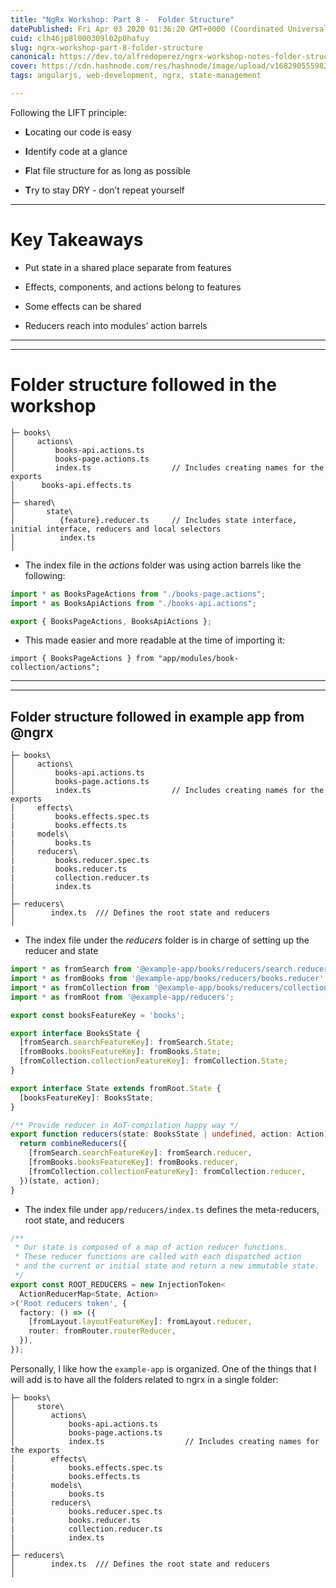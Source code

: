 ```yaml
---
title: "NgRx Workshop: Part 8 -  Folder Structure"
datePublished: Fri Apr 03 2020 01:36:20 GMT+0000 (Coordinated Universal Time)
cuid: clh46jp8l000309l02p0hafuy
slug: ngrx-workshop-part-8-folder-structure
canonical: https://dev.to/alfredoperez/ngrx-workshop-notes-folder-structure-3ame
cover: https://cdn.hashnode.com/res/hashnode/image/upload/v1682905559828/4fc34b55-dfa4-4dd3-adf0-b12964d73bff.png
tags: angularjs, web-development, ngrx, state-management

---
```


Following the LIFT principle:

* **L**ocating our code is easy
    
* **I**dentify code at a glance
    
* **F**lat file structure for as long as possible
    
* **T**ry to stay DRY - don’t repeat yourself
    

---

# Key Takeaways

* Put state in a shared place separate from features
    
* Effects, components, and actions belong to features
    
* Some effects can be shared
    
* Reducers reach into modules’ action barrels
    

---

---

# Folder structure followed in the workshop

```plaintext
├─ books\
│     actions\
│         books-api.actions.ts
│         books-page.actions.ts
│         index.ts                  // Includes creating names for the exports
│      books-api.effects.ts
│     
├─ shared\
│       state\
│          {feature}.reducer.ts     // Includes state interface, initial interface, reducers and local selectors
│          index.ts
│
```

* The index file in the *actions* folder was using action barrels like the following:
    

```typescript
import * as BooksPageActions from "./books-page.actions";
import * as BooksApiActions from "./books-api.actions";

export { BooksPageActions, BooksApiActions };
```

* This made easier and more readable at the time of importing it:
    

```plaintext
import { BooksPageActions } from "app/modules/book-collection/actions";
```

---

---

## Folder structure followed in example app from @ngrx

```plaintext
├─ books\
│     actions\
│         books-api.actions.ts
│         books-page.actions.ts
│         index.ts                  // Includes creating names for the exports
│     effects\
|         books.effects.spec.ts 
|         books.effects.ts 
|     models\
|         books.ts 
│     reducers\
|         books.reducer.spec.ts 
|         books.reducer.ts 
|         collection.reducer.ts 
|         index.ts 
│     
├─ reducers\
│        index.ts  /// Defines the root state and reducers
│
```

* The index file under the *reducers* folder is in charge of setting up the reducer and state
    

```typescript
import * as fromSearch from '@example-app/books/reducers/search.reducer';
import * as fromBooks from '@example-app/books/reducers/books.reducer';
import * as fromCollection from '@example-app/books/reducers/collection.reducer';
import * as fromRoot from '@example-app/reducers';

export const booksFeatureKey = 'books';

export interface BooksState {
  [fromSearch.searchFeatureKey]: fromSearch.State;
  [fromBooks.booksFeatureKey]: fromBooks.State;
  [fromCollection.collectionFeatureKey]: fromCollection.State;
}

export interface State extends fromRoot.State {
  [booksFeatureKey]: BooksState;
}

/** Provide reducer in AoT-compilation happy way */
export function reducers(state: BooksState | undefined, action: Action) {
  return combineReducers({
    [fromSearch.searchFeatureKey]: fromSearch.reducer,
    [fromBooks.booksFeatureKey]: fromBooks.reducer,
    [fromCollection.collectionFeatureKey]: fromCollection.reducer,
  })(state, action);
}
```

* The index file under `app/reducers/index.ts` defines the meta-reducers, root state, and reducers
    

```typescript
/**
 * Our state is composed of a map of action reducer functions.
 * These reducer functions are called with each dispatched action
 * and the current or initial state and return a new immutable state.
 */
export const ROOT_REDUCERS = new InjectionToken<
  ActionReducerMap<State, Action>
>('Root reducers token', {
  factory: () => ({
    [fromLayout.layoutFeatureKey]: fromLayout.reducer,
    router: fromRouter.routerReducer,
  }),
});
```

Personally, I like how the `example-app` is organized. One of the things that I will add is to have all the folders related to ngrx in a single folder:

```plaintext
├─ books\
│     store\
│        actions\
│            books-api.actions.ts
│            books-page.actions.ts
│            index.ts                  // Includes creating names for the exports
│        effects\
|            books.effects.spec.ts 
|            books.effects.ts 
|        models\
|            books.ts 
│        reducers\
|            books.reducer.spec.ts 
|            books.reducer.ts 
|            collection.reducer.ts 
|            index.ts 
│     
├─ reducers\
│        index.ts  /// Defines the root state and reducers
│
```